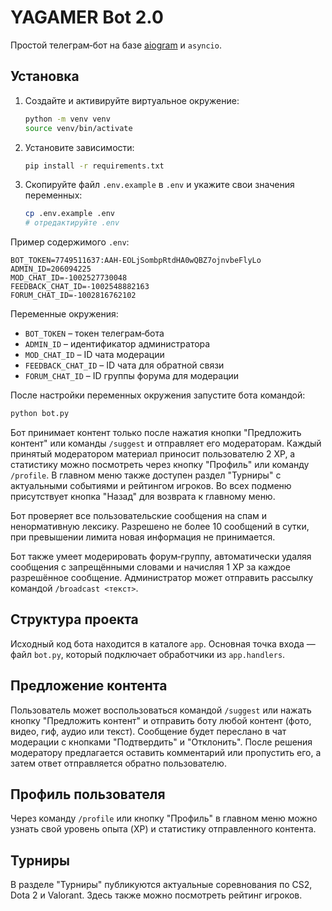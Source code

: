 # YAGAMER Bot 2.0

Простой телеграм‑бот на базе [aiogram](https://docs.aiogram.dev/) и `asyncio`.

## Установка

1. Создайте и активируйте виртуальное окружение:
   ```bash
   python -m venv venv
   source venv/bin/activate
   ```
2. Установите зависимости:
   ```bash
   pip install -r requirements.txt
   ```
3. Скопируйте файл `.env.example` в `.env` и укажите свои значения переменных:
   ```bash
   cp .env.example .env
   # отредактируйте .env
   ```

Пример содержимого `.env`:

```env
BOT_TOKEN=7749511637:AAH-EOLjSombpRtdHA0wQBZ7ojnvbeFlyLo
ADMIN_ID=206094225
MOD_CHAT_ID=-1002527730048
FEEDBACK_CHAT_ID=-1002548882163
FORUM_CHAT_ID=-1002816762102
```

Переменные окружения:

- `BOT_TOKEN` – токен телеграм‑бота
- `ADMIN_ID` – идентификатор администратора
- `MOD_CHAT_ID` – ID чата модерации
- `FEEDBACK_CHAT_ID` – ID чата для обратной связи
- `FORUM_CHAT_ID` – ID группы форума для модерации

После настройки переменных окружения запустите бота командой:
```bash
python bot.py
```

Бот принимает контент только после нажатия кнопки "Предложить контент" или команды `/suggest` и отправляет его модераторам.
Каждый принятый модератором материал приносит пользователю 2 XP, а статистику можно посмотреть через кнопку "Профиль" или команду `/profile`.
В главном меню также доступен раздел "Турниры" с актуальными событиями и рейтингом игроков.
Во всех подменю присутствует кнопка "Назад" для возврата к главному меню.

Бот проверяет все пользовательские сообщения на спам и ненормативную лексику.
Разрешено не более 10 сообщений в сутки, при превышении лимита новая
информация не принимается.

Бот также умеет модерировать форум‑группу, автоматически удаляя
сообщения с запрещёнными словами и начисляя 1 XP за каждое разрешённое
сообщение. Администратор может отправить рассылку командой
`/broadcast <текст>`.

## Структура проекта

Исходный код бота находится в каталоге `app`.
Основная точка входа — файл `bot.py`, который подключает обработчики из `app.handlers`.

## Предложение контента

Пользователь может воспользоваться командой `/suggest` или нажать кнопку "Предложить контент" и отправить боту любой контент
(фото, видео, гиф, аудио или текст). Сообщение будет переслано в чат модерации с
кнопками "Подтвердить" и "Отклонить". После решения модератору предлагается
оставить комментарий или пропустить его, а затем ответ отправляется обратно
пользователю.

## Профиль пользователя

Через команду `/profile` или кнопку "Профиль" в главном меню можно узнать свой уровень опыта (XP) и статистику отправленного контента.

## Турниры

В разделе "Турниры" публикуются актуальные соревнования по CS2, Dota 2 и Valorant. Здесь также можно посмотреть рейтинг игроков.
